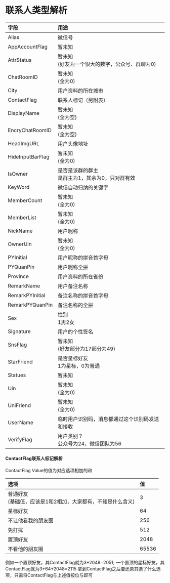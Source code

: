 # 联系人类型解析

| 字段             | 用途                                                |
| :--------------- | :-------------------------------------------------- |
| Alias            | 微信号                                              |
| AppAccountFlag   | 暂未知                                              |
| AttrStatus       | 暂未知<br/>(好友为一个很大的数字，公众号、群聊为0)  |
| ChatRoomID       | 暂未知<br/>(全为0)                                  |
| City             | 用户资料的所在城市                                  |
| ContactFlag      | 联系人标记（另附表）                                |
| DisplayName      | 暂未知<br/>(全为空)                                 |
| EncryChatRoomID  | 暂未知<br/>(全为空)                                 |
| HeadImgURL       | 用户头像地址                                        |
| HideInputBarFlag | 暂未知<br/>(全为0)                                  |
| IsOwner          | 是否是该群的群主<br/>是群主为1，其余为0，只对群有效 |
| KeyWord          | 微信自动归纳的关键字                                |
| MemberCount      | 暂未知<br/>(全为0)                                  |
| MemberList       | 暂未知<br/>(全为0)                                  |
| NickName         | 用户昵称                                            |
| OwnerUin         | 暂未知<br/>(全为0)                                  |
| PYInitial        | 用户昵称的拼音首字母                                |
| PYQuanPin        | 用户昵称全拼                                        |
| Province         | 用户资料的所在省份                                  |
| RemarkName       | 用户备注名称                                        |
| RemarkPYInitial  | 备注名称的拼音首字母                                |
| RemarkPYQuanPin  | 备注名称的全拼                                      |
| Sex              | 性别<br/>1男2女                                     |
| Signature        | 用户的个性签名                                      |
| SnsFlag          | 暂未知<br/>(好友部分为17部分为49)                   |
| StarFriend       | 是否星标好友<br/>1为星标，0为普通                   |
| Statues          | 暂未知                                              |
| Uin              | 暂未知<br/>(全为0)                                  |
| UniFriend        | 暂未知<br/>(全为0)                                  |
| UserName         | 临时用户识别码，消息都通过这个识别码发送和接收      |
| VerifyFlag       | 用户类别？<br/>公众号为24，微信团队为56             |

#### ContactFlag联系人标记解析
ContactFlag Value的值为对应选项相加的和

| 选项                                                            | 值    |
| :-------------------------------------------------------------- | :---- |
| 普通好友<br/>(基础值，应该是1和2相加，大家都有，不知是什么含义) | 3     |
| 星标好友                                                        | 64    |
| 不让他看我的朋友圈                                              | 256   |
| 免打扰                                                          | 512   |
| 置顶好友                                                        | 2048  |
| 不看他的朋友圈                                                  | 65536 |

例如一个置顶好友，其ContactFlag就为3+2048=2051; 一个置顶的星标好友，其ContactFlag就为3+64+2048=2115
拿到ContactFlag之后要还原其选了什么选项，只需将ContactFlag与上述值按位与即可
